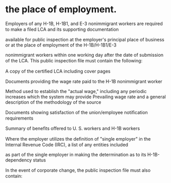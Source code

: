 # the place of employment.

Employers of any H-1B, H-1B1, and E-3 nonimmigrant workers are required to make a ﬁled LCA and its supporting documentation

available for public inspection at the employer's principal place of business or at the place of employment of the H-1B/H-1B1/E-3

nonimmigrant workers within one working day after the date of submission of the LCA. This public inspection ﬁle must contain the following:

A copy of the certiﬁed LCA including cover pages

Documents providing the wage rate paid to the H-1B nonimmigrant worker

Method used to establish the "actual wage," including any periodic increases which the system may provide Prevailing wage rate and a general description of the methodology of the source

Documents showing satisfaction of the union/employee notiﬁcation requirements

Summary of beneﬁts oﬀered to U. S. workers and H-1B workers

Where the employer utilizes the deﬁnition of "single employer" in the Internal Revenue Code (IRC), a list of any entities included

as part of the single employer in making the determination as to its H-1B-dependency status

In the event of corporate change, the public inspection ﬁle must also contain: